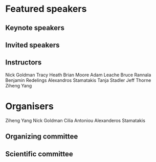 # Featured speakers

## Keynote speakers


## Invited speakers


## Instructors
Nick Goldman
Tracy Heath
Brian Moore
Adam Leache
Bruce Rannala
Benjamin Redelings
Alexandros Stamatakis
Tanja Stadler
Jeff Thorne
Ziheng Yang

# Organisers
Ziheng Yang
Nick Goldman
Cilia Antoniou
Alexanderos Stamatakis

## Organizing committee


## Scientific committee
